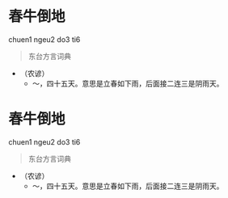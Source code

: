 # 春牛倒地
chuen1 ngeu2 do3 ti6
> 东台方言词典
- （农谚）
  - ～，四十五天。意思是立春如下雨，后面接二连三是阴雨天。

# 春牛倒地
chuen1 ngeu2 do3 ti6
> 东台方言词典
- （农谚）
  - ～，四十五天。意思是立春如下雨，后面接二连三是阴雨天。
